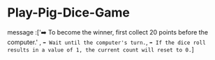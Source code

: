 # Play-Pig-Dice-Game
message :['➡️ To become the winner, first collect 20 points before the computer.' ,      `➡️ Wait until the computer's turn.`,     `➡️ If the dice roll results in a value of 1, the current count will reset to 0.`]
